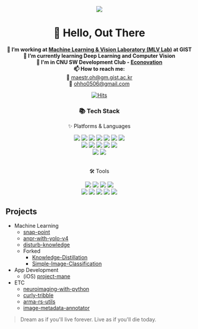 
<div align="center">
  <img src="https://capsule-render.vercel.app/api?type=waving&color=auto&height=100&section=header&text=Maestr.oh's%20Hub&fontSize=50" />
</div>

<h1 align="center">👋 Hello, Out There</h1>



<p align="center">
  <strong>🔭 I’m working at <a href="https://sites.google.com/view/mlv">Machine Learning & Vision Laboratory (MLV Lab)</a> at GIST</strong><br>
  <strong>🌱 I’m currently learning Deep Learning and Computer Vision</strong><br>
  <strong>👯 I'm in CNU SW Development Club - <a href="https://github.com/JNU-econovation">Econovation</a></strong><br>
  <strong>📫 How to reach me:</strong><br>
  📧 <a href="mailto:maestr.oh@gm.gist.ac.kr">maestr.oh@gm.gist.ac.kr</a><br>
  📧 <a href="mailto:ohho0506@gmail.com">ohho0506@gmail.com</a>
</p>
<div align=center>
  
[![Hits](https://hits.seeyoufarm.com/api/count/incr/badge.svg?url=https%3A%2F%2Fgithub.com%2FDodant&count_bg=%238BBBF1&title_bg=%23555555&icon=github.svg&icon_color=%23FFFFFF&title=today+%2F+total&edge_flat=false)](https://hits.seeyoufarm.com)

</div>

<div align=center>
	<h3>📚 Tech Stack</h3>
	<p>✨ Platforms & Languages</p>
</div>
<div align="center">
  <img src="https://img.shields.io/badge/Python-white?style=flat&logo=Python&logoColor=3776AB" />
  <img src="https://img.shields.io/badge/Java-white?style=flat&logo=Java&logoColor=007396"/>
  <img src="https://img.shields.io/badge/Swift-white?style=flat&logo=Swift&logoColor=F05138" />
  <img src="https://img.shields.io/badge/HTML5-white?style=flat&logo=HTML5&logoColor=E34F26" />
  <img src="https://img.shields.io/badge/CSS3-white?style=flat&logo=CSS3&logoColor=1572B6" />
  <img src="https://img.shields.io/badge/JavaScript-white?style=flat&logo=JavaScript&logoColor=F7DF1E" />
  <img src="https://img.shields.io/badge/MySQL-white?style=flat&logo=MySQL&logoColor=4479A1" />
  <br>
  <img src="https://img.shields.io/badge/PyTorch-EE4C2C?style=flat&logo=PyTorch&logoColor=white" />
  <img src="https://img.shields.io/badge/PyTorch%20Lightening-792EE5?style=flat&logo=pytorchlightning&logoColor=white" />
  <img src="https://img.shields.io/badge/TF-FF6F00?style=flat&logo=tensorflow&logoColor=white" />
  <img src="https://img.shields.io/badge/Keras-D00000?style=flat&logo=keras&logoColor=white" />
  <img src="https://img.shields.io/badge/Django-092E20?style=flat&logo=Django&logoColor=white" />
  <br>
  <img src="https://img.shields.io/badge/Linux-FCC624?style=flat&logo=Linux&logoColor=white" />
  <img src="https://img.shields.io/badge/macOS-000000?style=flat&logo=macOS&logoColor=white" />
</div>
<br>
<div align=center>
	<p>🛠 Tools</p>
</div>
<div align=center>
	<img src="https://img.shields.io/badge/PyCharm-000000?style=flat&logo=PyCharm&logoColor=white" />
	<img src="https://img.shields.io/badge/VS%20Code-007ACC?style=flat&logo=VisualStudioCode&logoColor=white" />
	<img src="https://img.shields.io/badge/Xcode-147EFB?style=flat&logo=xcode&logoColor=white" />
  <img src="https://img.shields.io/badge/Jupyter-F37626?style=flat&logo=jupyter&logoColor=white" />
  <br>
	<img src="https://img.shields.io/badge/Docker-2496ED?style=flat&logo=docker&logoColor=white" />
	<img src="https://img.shields.io/badge/Git-F05032?style=flat&logo=Git&logoColor=white" />
	<img src="https://img.shields.io/badge/GitHub-181717?style=flat&logo=GitHub&logoColor=white" />
  <img src="https://img.shields.io/badge/Slack-4A154B?style=flat&logo=slack&logoColor=white" />
  <img src="https://img.shields.io/badge/ChatGPT-412991?style=flat&logo=openai&logoColor=white" />
</div>

## Projects
- Machine Learning
  - [snap-point](https://github.com/Dodant/snap-point)
  - [anpr-with-yolo-v4](https://github.com/Dodant/anpr-with-yolo-v4)
  - [disturb-knowledge](https://github.com/Dodant/disturb-knowledge)
  - Forked
    - [Knowledge-Distillation](https://github.com/Dodant/Knowledge-Distillation)
    - [Simple-Image-Classification](https://github.com/Dodant/Simple-Image-Classification)
- App Development
  - (iOS) [project-mane](https://github.com/Dodant/project-mane)
- ETC
  - [neuroimaging-with-python](https://github.com/Dodant/neuroimaging-with-python)
  - [curly-tribble](https://github.com/Dodant/curly-tribble)
  - [arma-rs-utils](https://github.com/Dodant/arma-rs-utils)
  - [image-metadata-annotator](https://github.com/Dodant/image-metadata-annotator)
   
   

   
> Dream as if you'll live forever. Live as if you'll die today.
<!--
**Dodant/dodant** is a ✨ _special_ ✨ repository because its `README.md` (this file) appears on your GitHub profile.

Here are some ideas to get you started:

- 🔭 I’m currently working on ...
- 🌱 I’m currently learning ...
- 👯 I’m looking to collaborate on ...
- 🤔 I’m looking for help with ...
- 💬 Ask me about ...
- 📫 How to reach me: ...
- 😄 Pronouns: ...
- ⚡ Fun fact: ...
-->

